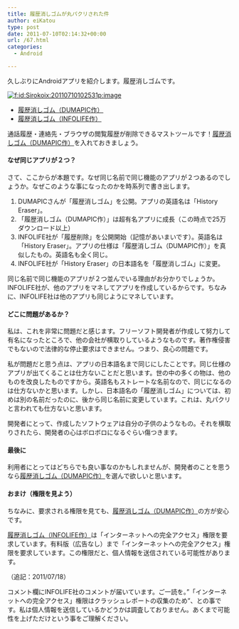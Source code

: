 ```yaml
---
title: 履歴消しゴムが丸パクリされた件
author: eiKatou
type: post
date: 2011-07-10T02:14:32+00:00
url: /67.html
categories:
  - Android

---
```

<div class="section">
  <p>
    久しぶりにAndroidアプリを紹介します。履歴消しゴムです。
  </p>
  
  <p>
    <a href="http://f.hatena.ne.jp/Sirokoix/20110710102531" class="hatena-fotolife" target="_blank"><img src="http://cdn-ak.f.st-hatena.com/images/fotolife/S/Sirokoix/20110710/20110710102531.png" alt="f:id:Sirokoix:20110710102531p:image" title="f:id:Sirokoix:20110710102531p:image" class="hatena-fotolife" /></a>
  </p>
  
  <ul>
    <li>
      <a href="https://market.android.com/details?id=jp.androdev.historyeraser" target="_blank">履歴消しゴム（DUMAPIC作）</a>
    </li>
    <li>
      <a href="https://market.android.com/details?id=mobi.infolife.eraser" target="_blank">履歴消しゴム（INFOLIFE作）</a>
    </li>
  </ul>
  
  <p>
    通話履歴・連絡先・ブラウザの閲覧履歴が削除できるマストツールです！<a href="https://market.android.com/details?id=jp.androdev.historyeraser" target="_blank">履歴消しゴム（DUMAPIC作）</a>を入れておきましょう。
  </p>
  
  <h4>
    なぜ同じアプリが２つ？
  </h4>
  
  <p>
    さて、ここからが本題です。なぜ同じ名前で同じ機能のアプリが２つあるのでしょうか。なぜこのような事になったのかを時系列で書き出します。
  </p>
  
  <ol>
    <li>
      DUMAPICさんが「履歴消しゴム」を公開。アプリの英語名は「History Eraser」。
    </li>
    <li>
      「履歴消しゴム（DUMAPIC作）」は超有名アプリに成長（この時点で25万ダウンロード以上）
    </li>
    <li>
      INFOLIFE社が「履歴削除」を公開開始（記憶があいまいです）。英語名は「History Eraser」。アプリの仕様は「履歴消しゴム（DUMAPIC作）」を真似したもの。英語名も全く同じ。
    </li>
    <li>
      INFOLIFE社が「History Eraser」の日本語名を「履歴消しゴム」に変更。
    </li>
  </ol>
  
  <p>
    同じ名前で同じ機能のアプリが２つ並んでいる理由がお分かりでしょうか。INFOLIFE社が、他のアプリをマネしてアプリを作成しているからです。ちなみに、INFOLIFE社は他のアプリも同じようにマネしています。
  </p>
  
  <h4>
    どこに問題があるか？
  </h4>
  
  <p>
    私は、これを非常に問題だと感じます。フリーソフト開発者が作成して努力して有名になったところで、他の会社が横取りしているようなものです。著作権侵害でもないので法律的な停止要求はできません。つまり、良心の問題です。
  </p>
  
  <p>
    私が問題だと思う点は、アプリの日本語名まで同じにしたことです。同じ仕様のアプリが出てくることは仕方ないことだと思います。世の中の多くの物は、他のものを改良したものですから。英語名もストレートな名前なので、同じになるのは仕方ないかと思います。しかし、日本語名の「履歴消しゴム」については、初めは別の名前だったのに、後から同じ名前に変更しています。これは、丸パクリと言われても仕方ないと思います。
  </p>
  
  <p>
    開発者にとって、作成したソフトウェアは自分の子供のようなもの。それを横取りされたら、開発者の心はボロボロになるぐらい傷つきます。
  </p>
  
  <h4>
    最後に
  </h4>
  
  <p>
    利用者にとってはどちらでも良い事なのかもしれませんが、開発者のことを思うなら<a href="https://market.android.com/details?id=jp.androdev.historyeraser" target="_blank">履歴消しゴム（DUMAPIC作）</a>を選んで欲しいと思います。
  </p>
  
  <h4>
    おまけ（権限を見よう）
  </h4>
  
  <p>
    ちなみに、要求される権限を見ても、<a href="https://market.android.com/details?id=jp.androdev.historyeraser" target="_blank">履歴消しゴム（DUMAPIC作）</a>の方が安心です。
  </p>
  
  <p>
    <a href="https://market.android.com/details?id=mobi.infolife.eraser" target="_blank">履歴消しゴム（INFOLIFE作）</a>は「インターネットへの完全アクセス」権限を要求しています。有料版（広告なし）まで「インターネットへの完全アクセス」権限を要求しています。この権限だと、個人情報を送信されている可能性があります。
  </p>
  
  <p>
    （追記：2011/07/18）
  </p>
  
  <p>
    コメント欄にINFOLIFE社のコメントが届いています。ご一読を。”「インターネットへの完全アクセス」権限はクラッシュレポートの収集のため&#8221;、との事です。私は個人情報を送信しているかどうかは調査しておりません。あくまで可能性を上げただけという事をご理解ください。
  </p>
</div>
